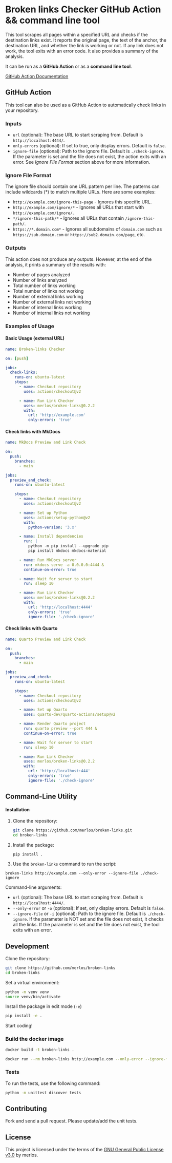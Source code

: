 # Broken links Checker GitHub Action && command line tool

This tool scrapes all pages within a specified URL and checks if the destination links exist. It reports the original page, the text of the anchor, the destination URL, and whether the link is working or not. If any link does not work, the tool exits with an error code. It also provides a summary of the analysis.

It can be run as a **GitHub Action** or as a **command line tool**.

[GitHub Action Documentation](Github-Action)

## GitHub Action

This tool can also be used as a GitHub Action to automatically check links in your repository.

### Inputs
- `url` (optional): The base URL to start scraping from. Default is `http://localhost:4444/`.
- `only-errors` (optional): If set to true, only display errors. Default is `false`.
- `ignore-file` (optional): Path to the ignore file. Default is `./check-ignore`. If the parameter is set and the file does not exist, the action exits with an error. See _Ignore File Format_ section above for more information.

### Ignore File Format

The ignore file should contain one URL pattern per line. The patterns can include wildcards (*) to match multiple URLs. Here are some examples:

- `http://example.com/ignore-this-page` - Ignores this specific URL.
- `http://example.com/ignore/*` - Ignores all URLs that start with `http://example.com/ignore/`.
- `*/ignore-this-path/*` - Ignores all URLs that contain `/ignore-this-path/`.
- `https://*.domain.com*` - Ignores all subdomains of `domain.com` such as `https://sub.domain.com` or `https://sub2.domain.com/page`, etc.


### Outputs

This action does not produce any outputs. However, at the end of the analysis, it prints a summary of the results with:

- Number of pages analyzed
- Number of links analyzed
- Total number of links working
- Total number of links not working
- Number of external links working
- Number of external links not working
- Number of internal links working
- Number of internal links not working

### Examples of Usage

#### Basic Usage (external URL)

```yaml
name: Broken-links Checker

on: [push]

jobs:
  check-links:
    runs-on: ubuntu-latest
    steps:
      - name: Checkout repository
        uses: actions/checkout@v2

      - name: Run Link Checker
        uses: merlos/broken-links@0.2.2
        with:
          url: 'http://example.com'
          only-errors: 'true'
```

#### Check links with MkDocs

```yaml
name: MkDocs Preview and Link Check

on:
  push:
    branches:
      - main

jobs:
  preview_and_check:
    runs-on: ubuntu-latest

    steps:
      - name: Checkout repository
        uses: actions/checkout@v2

      - name: Set up Python
        uses: actions/setup-python@v2
        with:
          python-version: '3.x'

      - name: Install dependencies
        run: |
          python -m pip install --upgrade pip
          pip install mkdocs mkdocs-material

      - name: Run MkDocs server
        run: mkdocs serve -a 0.0.0.0:4444 &
        continue-on-error: true

      - name: Wait for server to start
        run: sleep 10

      - name: Run Link Checker
        uses: merlos/broken-links@0.2.2
        with:
          url: 'http://localhost:4444'
          only-errors: 'true'
          ignore-file: './check-ignore'
```

#### Check links with Quarto

```yaml
name: Quarto Preview and Link Check

on:
  push:
    branches:
      - main

jobs:
  preview_and_check:
    runs-on: ubuntu-latest

    steps:
      - name: Checkout repository
        uses: actions/checkout@v2

      - name: Set up Quarto
        uses: quarto-dev/quarto-actions/setup@v2

      - name: Render Quarto project
        run: quarto preview --port 444 &
        continue-on-error: true

      - name: Wait for server to start
        run: sleep 10

      - name: Run Link Checker
        uses: merlos/broken-links@0.2.2
        with:
          url: 'http://localhost:444'
          only-errors: 'true'
          ignore-file: './check-ignore'
```


## Command-Line Utility

#### Installation

1. Clone the repository:

   ```sh
   git clone https://github.com/merlos/broken-links.git
   cd broken-links
   ````

2. Install the package:

    ```
    pip install .
    ```

3. Use the `broken-links` command to run the script:

```
broken-links http://example.com --only-error --ignore-file ./check-ignore
```

Command-line arguments:

- `url` (optional): The base URL to start scraping from. Default is `http://localhost:4444/`.
- `--only-error` or `-o` (optional): If set, only display errors. Default is `false`.
- `--ignore-file` or `-i` (optional): Path to the ignore file. Default is `./check-ignore`. If the parameter is NOT set and the file does not exist, it checks all the links. If the parameter is set and the file does not exist, the tool exits with an error. 


## Development

Clone the repository:
```sh
git clone https://github.com/merlos/broken-links
cd broken-links
```

Set a virtual environment:
```sh
python -m venv venv
source venv/bin/activate
```
Install the package in edit mode (`-e`)
```sh
pip install -e .
```
Start coding!

### Build the docker image

```sh
docker build -t broken-links .
```
```sh
docker run --rm broken-links http://example.com --only-error --ignore-file ./check-ignore
```

### Tests
To run the tests, use the following command:

```sh
python -m unittest discover tests
```
## Contributing
Fork and send a pull request. Please update/add the unit tests.

## License
This project is licensed under the terms of the [GNU General Public License v3.0](LICENSE) by merlos.
